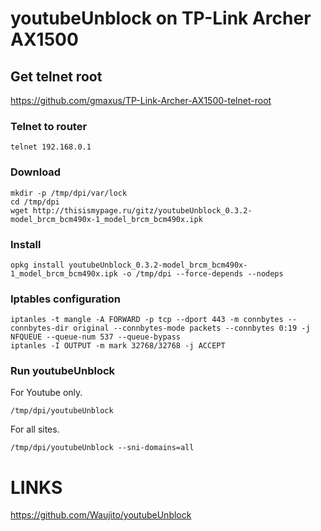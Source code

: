 # youtubeUnblock on TP-Link Archer AX1500

## Get telnet root

https://github.com/gmaxus/TP-Link-Archer-AX1500-telnet-root

### Telnet to router
```text
telnet 192.168.0.1
```

### Download
```text
mkdir -p /tmp/dpi/var/lock
cd /tmp/dpi
wget http://thisismypage.ru/gitz/youtubeUnblock_0.3.2-model_brcm_bcm490x-1_model_brcm_bcm490x.ipk
```

### Install
```text
opkg install youtubeUnblock_0.3.2-model_brcm_bcm490x-1_model_brcm_bcm490x.ipk -o /tmp/dpi --force-depends --nodeps
```

### Iptables configuration
```text
iptanles -t mangle -A FORWARD -p tcp --dport 443 -m connbytes --connbytes-dir original --connbytes-mode packets --connbytes 0:19 -j NFQUEUE --queue-num 537 --queue-bypass
iptanles -I OUTPUT -m mark 32768/32768 -j ACCEPT
```

### Run youtubeUnblock
For Youtube only.
```text
/tmp/dpi/youtubeUnblock
```

For all sites.
```text
/tmp/dpi/youtubeUnblock --sni-domains=all
```

# LINKS
https://github.com/Waujito/youtubeUnblock